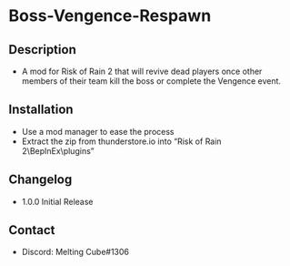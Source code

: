 # Boss-Vengence-Respawn

## Description 
- A mod for Risk of Rain 2 that will revive dead players once other members of their team kill the boss or complete the Vengence event.

## Installation
- Use a mod manager to ease the process
- Extract the zip from thunderstore.io into “Risk of Rain 2\BepInEx\plugins”

## Changelog
- 1.0.0 Initial Release

## Contact
- Discord: Melting Cube#1306